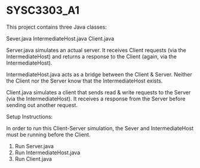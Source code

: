 # SYSC3303_A1

This project contains three Java classes:

Sever.java
IntermediateHost.java
Client.java

Server.java simulates an actual server. It receives Client requests (via the IntermediateHost) and returns a response to the Client (again, via the IntermediateHost).

IntermediateHost.java acts as a bridge between the Client & Server. Neither the Client nor the Server know that the IntermediateHost exists.

Client.java simulates a client that sends read & write requests to the Server (via the IntermediateHost). It receives a response from the Server before sending out another request.


Setup Instructions:

In order to run this Client-Server simulation, the Sever and IntermediateHost must be running before the Client.

1. Run Server.java
2. Run IntermediateHost.java
3. Run Client.java
